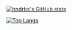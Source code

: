 [![hndrbs's GitHub stats](https://github-readme-stats.vercel.app/api?username=hndrbs&show_icons=true)](https://github.com/hndrbs)

[![Top Langs](https://github-readme-stats.vercel.app/api/top-langs/?username=hndrbs&show_icons=true&langs_count=10&card_width=500)](https://github.com/hndrbs?tab=repositories)
